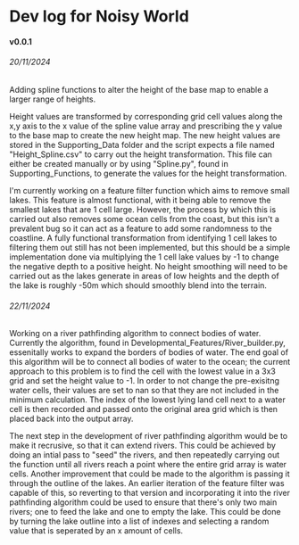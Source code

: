 # Dev log for Noisy World

#### v0.0.1
###### 20/11/2024

<p> Adding spline functions to alter the height of the base map to enable a larger range of heights.</p> 

<p> 
Height values are transformed by corresponding grid cell values along the x,y axis to the x value of the spline value array and prescribing the y value to the base map to create the new height map.
The new height values are stored in the Supporting_Data folder and the script expects a file named "Height_Spline.csv" to carry out the height transformation. This file can either be created manually or by using "Spline.py", found in Supporting_Functions, to generate the values for the height transformation.
</p>

<p>
I'm currently working on a feature filter function which aims to remove small lakes. 
This feature is almost functional, with it being able to remove the smallest lakes that are 1 cell large.
However, the process by which this is carried out also removes some ocean cells from the coast, but this isn't a prevalent bug so it can act as a feature to add some randomness to the coastline.
A fully functional transformation from identifying 1 cell lakes to filtering them out still has not been implemented, but this should be a simple implementation done via multiplying the 1 cell lake values by -1 to change the negative depth to a positive height.
No height smoothing will need to be carried out as the lakes generate in areas of low heights and the depth of the lake is roughly -50m which should smoothly blend into the terrain.
</p>

###### 22/11/2024
<p>
Working on a river pathfinding algorithm to connect bodies of water.
Currently the algorithm, found in Developmental_Features/River_builder.py, essenitally works to expand the borders of bodies of water.
The end goal of this algorithm will be to connect all bodies of water to the ocean; the current approach to this problem is to find the cell with the lowest value in a 3x3 grid and set the height value to -1.
In order to not change the pre-exisitng water cells, their values are set to nan so that they are not included in the minimum calculation. The index of the lowest lying land cell next to a water cell is then recorded and passed onto the original area grid which is then placed back into the output array.
</p>

<p>
The next step in the development of river pathfinding algorithm would be to make it recrusive, so that it can extend rivers.
This could be achieved by doing an intial pass to "seed" the rivers, and then repeatedly carrying out the function until all rivers reach a point where the entire grid array is water cells.
Another improvement that could be made to the algorithm is passing it through the outline of the lakes.
An earlier iteration of the feature filter was capable of this, so reverting to that version and incorporating it into the river pathfinding algorithm could be used to ensure that there's only two main rivers; one to feed the lake and one to empty the lake.
This could be done by turning the lake outline into a list of indexes and selecting a random value that is seperated by an x amount of cells.
</p>